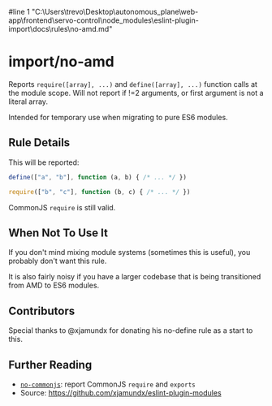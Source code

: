 #line 1 "C:\\Users\\trevo\\Desktop\\autonomous_plane\\web-app\\frontend\\servo-control\\node_modules\\eslint-plugin-import\\docs\\rules\\no-amd.md"
# import/no-amd

<!-- end auto-generated rule header -->

Reports `require([array], ...)` and `define([array], ...)` function calls at the
module scope. Will not report if !=2 arguments, or first argument is not a literal array.

Intended for temporary use when migrating to pure ES6 modules.

## Rule Details

This will be reported:

```js
define(["a", "b"], function (a, b) { /* ... */ })

require(["b", "c"], function (b, c) { /* ... */ })
```

CommonJS `require` is still valid.

## When Not To Use It

If you don't mind mixing module systems (sometimes this is useful), you probably
don't want this rule.

It is also fairly noisy if you have a larger codebase that is being transitioned
from AMD to ES6 modules.

## Contributors

Special thanks to @xjamundx for donating his no-define rule as a start to this.

## Further Reading

- [`no-commonjs`](./no-commonjs.md): report CommonJS `require` and `exports`
- Source: https://github.com/xjamundx/eslint-plugin-modules

